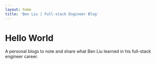 ```yaml
---
layout: home
title: 'Ben Liu | Full-stack Engineer Blog'
---
```


# Hello World

A personal blogs to note and share what Ben Liu learned in his full-stack engineer career.
